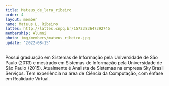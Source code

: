 ```yaml
---
title: Mateus_de_lara_ribeiro
order: 4
layout: member
name: Mateus L. Ribeiro
lattes: http://lattes.cnpq.br/1572383647392745
membership: Alumni
photo: img/members/mateus_ribeiro.jpg
update: '2022-08-15'
---
```


Possui graduação em Sistemas de Informação pela Universidade de São Paulo (2013) e mestrado em Sistemas de Informação pela Universidade de São Paulo (2015). Atualmente é Analista de Sistemas na empresa Sky Brasil Serviços. Tem experiência na área de Ciência da Computação, com ênfase em Realidade Virtual. 